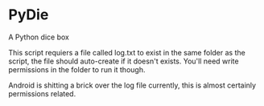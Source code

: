 # PyDie

A Python dice box

This script requiers a file called log.txt to exist in the same folder as the script, the file should auto-create if it doesn't exists. You'll need write permissions in the folder to run it though.

Android is shitting a brick over the log file currently, this is almost certainly permissions related.
